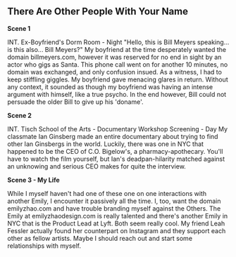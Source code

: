 ## There Are Other People With Your Name

**Scene 1**

INT. Ex-Boyfriend's Dorm Room - Night
"Hello, this is Bill Meyers speaking... is this also... Bill Meyers?" My boyfriend at the time desperately wanted the domain billmeyers.com, however it was reserved for no end in sight by an actor who gigs as Santa. This phone call went on for another 10 minutes, no domain was exchanged, and only confusion insued. As a witness, I had to keep stiffling giggles. My boyfriend gave menacing glares in return. Without any context, it sounded as though my boyfriend was having an intense argument with himself, like a true psycho. In the end however, Bill could not persuade the older Bill to give up his 'doname'. 

**Scene 2**

INT. Tisch School of the Arts - Documentary Workshop Screening - Day
My classmate Ian Ginsberg made an entire documentary about trying to find other Ian Ginsbergs in the world. Luckily, there was one in NYC that happened to be the CEO of C.O. Bigelow's, a pharmacy-apothecary. You'll have to watch the film yourself, but Ian's deadpan-hilarity matched against an unknowing and serious CEO makes for quite the interview.

**Scene 3 - My Life**

While I myself haven't had one of these one on one interactions with another Emily, I encounter it passively all the time. I, too, want the domain emilyzhao.com and have trouble branding myself against the Others. The Emily at emilyzhaodesign.com is really talented and there's another Emily in NYC that is the Product Lead at Lyft. Both seem really cool. My friend Leah Fessler actually found her counterpart on Instagram and they support each other as fellow artists. Maybe I should reach out and start some relationships with myself. 
